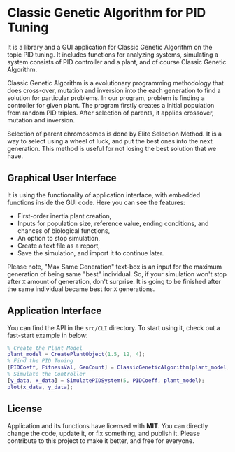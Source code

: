 # Classic Genetic Algorithm for PID Tuning
It is a library and a GUI application for Classic Genetic Algorithm on the topic PID tuning. It includes functions for analyzing systems, simulating a system consists of PID controller and a plant, and of course Classic Genetic Algorithm.

Classic Genetic Algorithm is a evolutionary programming methodology that does cross-over, mutation and inversion into the each generation to find a solution for particular problems. In our program, problem is finding a controller for given plant. The program firstly creates a initial population from random PID triples. After selection of parents, it applies crossover, mutation and inversion.

Selection of parent chromosomes is done by Elite Selection Method. It is a way to select using a wheel of luck, and put the best ones into the next generation. This method is useful for not losing the best solution that we have.

## Graphical User Interface

It is using the functionality of application interface, with embedded functions inside the GUI code. Here you can see the features:

* First-order inertia plant creation,
* Inputs for population size, reference value, ending conditions, and chances of biological functions,
* An option to stop simulation,
* Create a text file as a report,
* Save the simulation, and import it to continue later.

Please note, "Max Same Generation" text-box is an input for the maximum generation of being same "best" individual. So, if your simulation won't stop after `X` amount of generation, don't surprise.  It is going to be finished after the same individual became best for `X` generations.

## Application Interface

You can find the API in the `src/CLI` directory. To start using it, check out a fast-start example in below:

```matlab
% Create the Plant Model
plant_model = CreatePlantObject(1.5, 12, 4);
% Find the PID Tuning
[PIDCoeff, FitnessVal, GenCount] = ClassicGeneticAlgorithm(plant_model, 20, 5, -0.4, 25, 0.5, 0.5, 0.5);
% Simulate the Controller
[y_data, x_data] = SimulatePIDSystem(5, PIDCoeff, plant_model);
plot(x_data, y_data);
```

## License

Application and its functions have licensed with **MIT**. You can directly change the code, update it, or fix something, and publish it. Please contribute to this project to make it better, and free for everyone.
